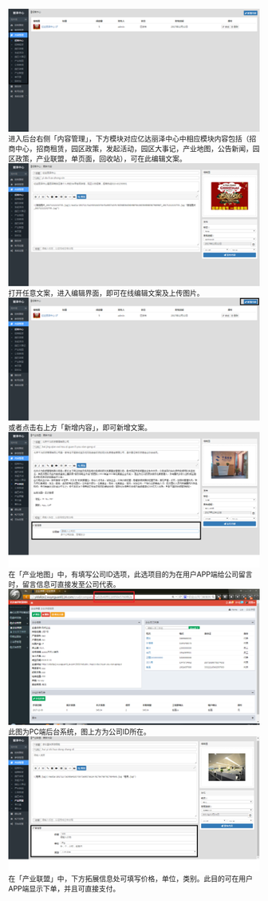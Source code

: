 ![](/assets/内容管理.png)进入后台右侧「内容管理」，下方模块对应亿达丽泽中心中相应模块内容包括（招商中心，招商租赁，园区政策，发起活动，园区大事记，产业地图，公告新闻，园区政策，产业联盟，单页面，回收站），可在此编辑文案。![](/assets/内容管理1.png)打开任意文案，进入编辑界面，即可在线编辑文案及上传图片。![](/assets/内容管理2.png)或者点击右上方「新增内容」，即可新增文案。![](/assets/产业地图2.png)在「产业地图」中，有填写公司ID选项，此选项目的为在用户APP端给公司留言时，留言信息可直接发至公司代表。![](/assets/产业地图1.png)此图为PC端后台系统，图上方为公司ID所在。![](/assets/产业联盟.png)在「产业联盟」中，下方拓展信息处可填写价格，单位，类别。此目的可在用户APP端显示下单，并且可直接支付。

